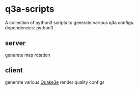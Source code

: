 # q3a-scripts
A collection of python3 scripts to generate various q3a configs.
dependencies: python3


## server
generate map rotation


## client
generate various [Quake3e](https://github.com/ec-/Quake3e) render quality configs

